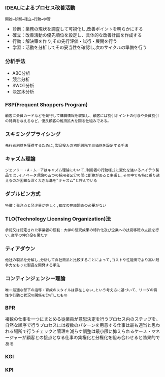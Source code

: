 ### IDEALによるプロセス改善活動
	開始→診断→確立→行動→学習
* 診断：業務の現状を調査して可視化し,改善ポイントを明らかにする
* 確立：改善活動の優先順位を設定し、具体的な改善計画を作成する
* 行動：解決策を作り,その先行評価・試行・展開を行う
* 学習：活動を分析してその妥当性を確認し,次のサイクルの準備を行う

### 分析手法
* ABC分析
* 競合分析
* SWOT分析
* 決定木分析

### FSP(Frequent Shoppers Program)
	顧客に会員カードなどを発行して購買情報を収集し、顧客には割引ポイントの付与や会員割引の特典を与えるなど、優良顧客の維持拡大を図る仕組みである。 

### スキミングプライシング
	先行者利益を獲得するために,製品投入の初期段階で高価格を設定する手法

### キャズム理論
	ジェフリー・A・ムーアはキャズム理論において,利用者の行動様式に変化を強いるハイテク製品では,イノベータ理論の五つの採用者区分の間に断絶があると主張し,その中でも特に乗り越えるのが困難な深く大きな溝を“キャズム”と呼んでいる

### ダブルビン方式
	特徴：発注点と発注量が等しく,都度の在庫調査の必要がない

### TLO(Technology Licensing Organization)法
	承認又は認定された事業者の役割：大学の研究成果の特許化及び企業への技術移転の支援を行い,産学の仲介役を果たす

### ティアダウン
	他社の製品を分解し,分析して自社商品と比較することによって,コストや性能面でより高い競争力をもった製品を開発する手法 

### コンティンジェンシー理論
	唯一最適な部下の指導・育成のスタイルは存在しない,という考え方に基づいて、リーダの特性や行動と状況の関係を分析したもの 

### BPR
複数の仕事を一つにまとめる従業員が意思決定を行うプロセス内のステップを、自然な順序で行うプロセスには複数のパターンを用意する仕事は最も適当と思われる場所で行うチェックと管理を減らす調整は最小限に抑えられるケース・マネージャーが顧客との接点となる仕事の集権化と分権化を組み合わせると効果的である

### KGI
### KPI
